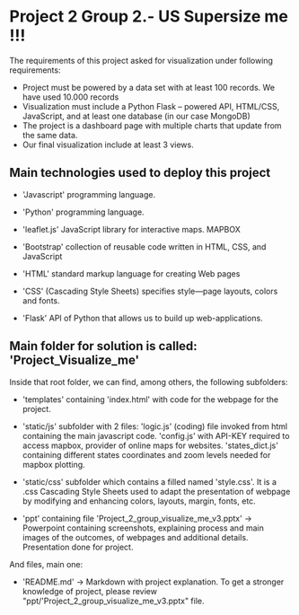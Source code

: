 # Project 2 Group 2.- US Supersize me !!!

The requirements of this project asked for visualization under following requirements:

- Project must be powered by a data set with at least 100 records. We have used 10.000 records
- Visualization must include a Python Flask – powered API, HTML/CSS, JavaScript, and at least one database (in our case MongoDB)
- The project is a dashboard page with multiple charts that update from the same data.
- Our final visualization include at least 3 views.



## Main technologies used to deploy this project

- 'Javascript' programming language.
- 'Python' programming language.
- 'leaflet.js' JavaScript library for interactive maps. MAPBOX
- 'Bootstrap' collection of reusable code written in HTML, CSS, and JavaScript

- 'HTML' standard markup language for creating Web pages
- 'CSS' (Cascading Style Sheets) specifies style—page layouts, colors and fonts.

- 'Flask' API of Python that allows us to build up web-applications.


## Main folder for solution is called: 'Project_Visualize_me'

Inside that root folder, we can find, among others, the following subfolders:

- 'templates' containing 'index.html' with code for the webpage for the project.

- 'static/js' subfolder with 2 files:
    'logic.js' (coding) file invoked from html containing the main javascript code.
    'config.js' with API-KEY required to access mapbox, provider of online maps for websites.
    'states_dict.js' containing different states coordinates and zoom levels needed for mapbox plotting.
  
- 'static/css' subfolder which contains a filled named 'style.css'. It is a .css Cascading Style Sheets used to adapt the presentation of webpage by modifying and enhancing colors, layouts, margin, fonts, etc.

- 'ppt' containing file 'Project_2_group_visualize_me_v3.pptx' -> Powerpoint containing screenshots, explaining process and main images of the outcomes, of webpages and additional details. Presentation done for project.

And files, main one:

- 'README.md' -> Markdown with project explanation. 
To get a stronger knowledge of project, please review "ppt/'Project_2_group_visualize_me_v3.pptx" file.





